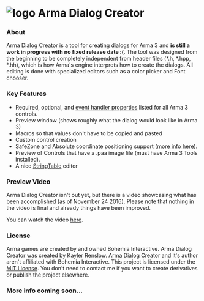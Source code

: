 # ![logo](http://i.imgur.com/qDMUPCz.png) Arma Dialog Creator 

### About
Arma Dialog Creator is a tool for creating dialogs for Arma 3 and **is still a work in progress with no fixed release date :(**. The tool was designed from the beginning to be completely independent from header files (*.h, *.hpp, *.hh), which is how Arma's engine interprets how to create the dialogs. All editing is done with specialized editors such as a color picker and Font chooser.

### Key Features
* Required, optional, and [event handler properties](https://community.bistudio.com/wiki/User_Interface_Event_Handlers) listed for all Arma 3 controls.
* Preview window (shows roughly what the dialog would look like in Arma 3)
* Macros so that values don't have to be copied and pasted
* Custom control creation
* SafeZone and Absolute coordinate positioning support ([more info here](https://community.bistudio.com/wiki/SafeZone)).
* Preview of Controls that have a .paa image file (must have Arma 3 Tools installed).
* A nice [StringTable](https://community.bistudio.com/wiki/Stringtable.xml) editor

### Preview Video
Arma Dialog Creator isn't out yet, but there is a video showcasing what has been accomplished (as of November 24 2016). Please note that nothing in the video is final and already things have been improved.

You can watch the video [here](https://www.youtube.com/watch?v=ytqxZvdEDjk).


### License
Arma games are created by and owned Bohemia Interactive. Arma Dialog Creator was created by Kayler Renslow. Arma Dialog Creator and it's author aren't affiliated with Bohemia Interactive. This project is licensed under the [MIT License](https://en.wikipedia.org/wiki/MIT_License). You don't need to contact me if you want to create derivatives or publish the project elsewhere.

### More info coming soon...

